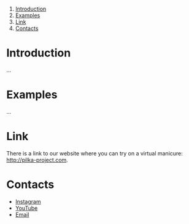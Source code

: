 1. [Introduction](#introduction)
1. [Examples](#examples)
1. [Link](#link)
1. [Contacts](#contacts)

# Introduction
...

# Examples
...

# Link
There is a link to our website where you can try on a virtual manicure: <http://pilka-project.com>.

# Contacts
- [Instagram](https://www.instagram.com/pilka_project/)
- [YouTube](https://www.youtube.com/channel/UCmmsrrrWf33pf17qiYBbN0Q)
- [Email](https://mail.google.com/mail/?view=cm&fs=1&to=pilka.proj@gmail.com)
